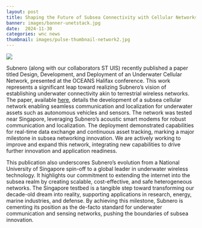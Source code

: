 ```yaml
---
layout: post
title: Shaping the Future of Subsea Connectivity with Cellular Networks
banner: images/banner-unetstack.jpg
date:  2024-11-30
categories: wnc news
thumbnail: images/pulse-thumbnail-network2.jpg
---
```


<div class='pulse-img-div'>
    <img src="{{site.baseurl}}/images/Network4.0.jpg" class='pulse-img'>
</div>


Subnero (along with our collaborators ST UIS) recently published a paper titled Design, Development, and Deployment of an Underwater Cellular Network, presented at the OCEANS Halifax conference. This work represents a significant leap toward realizing Subnero’s vision of establishing underwater connectivity akin to terrestrial wireless networks. The paper, available [here](https://ieeexplore.ieee.org/abstract/document/10754077), details the development of a subsea cellular network enabling seamless communication and localization for underwater assets such as autonomous vehicles and sensors. The network was tested near Singapore, leveraging Subnero’s acoustic smart modems for robust communication and localization. The deployment demonstrated capabilities for real-time data exchange and continuous asset tracking, marking a major milestone in subsea networking innovation. We are actively working to improve and expand this network, integrating new capabilities to drive further innovation and application readiness.

This publication also underscores Subnero’s evolution from a National University of Singapore spin-off to a global leader in underwater wireless technology. It highlights our commitment to extending the internet into the subsea realm by creating scalable, cost-effective, and safe heterogeneous networks. The Singapore testbed is a tangible step toward transforming our decade-old dream into reality, supporting applications in research, energy, marine industries, and defense. By achieving this milestone, Subnero is cementing its position as the de-facto standard for underwater communication and sensing networks, pushing the boundaries of subsea innovation.
